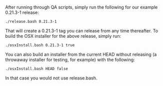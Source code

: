 After running through QA scripts, simply run the following for our example 0.21.3-1 release:

```
./release.bash 0.21.3-1 
```

That will create a 0.21.3-1 tag you can release from any time thereafter. To build the OSX installer for the above release, simply run:

```
./osxInstall.bash 0.21.3-1 true
```

You can also build an installer from the current HEAD without releasing (a throwaway installer for testing, for example) with the following:

```
./osxInstall.bash HEAD false
```

In that case you would not use release.bash.